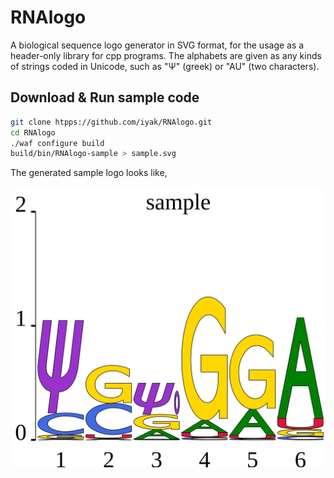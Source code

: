 # RNAlogo
A biological sequence logo generator in SVG format, for the usage as a header-only library for cpp programs.
The alphabets are given as any kinds of strings coded in Unicode, such as "Ψ" (greek) or "AU" (two characters).

## Download & Run sample code
```bash
git clone htpps://github.com/iyak/RNAlogo.git
cd RNAlogo
./waf configure build
build/bin/RNAlogo-sample > sample.svg
```
The generated sample logo looks like,

![sample1](https://github.com/iyak/RNAlogo/blob/master/logos/sample1.svg)

